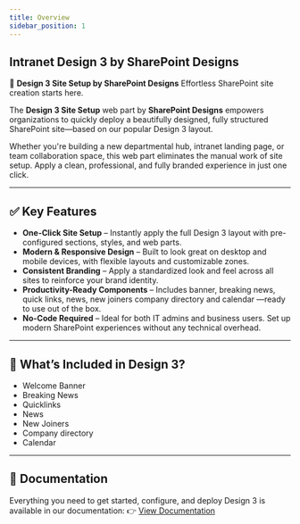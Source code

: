 ```yaml
---
title: Overview
sidebar_position: 1
---
```

## Intranet Design 3 by SharePoint Designs

🧩 **Design 3 Site Setup by SharePoint Designs**
Effortless SharePoint site creation starts here.

The **Design 3 Site Setup** web part by **SharePoint Designs** empowers organizations to quickly deploy a beautifully designed, fully structured SharePoint site—based on our popular Design 3 layout.

Whether you're building a new departmental hub, intranet landing page, or team collaboration space, this web part eliminates the manual work of site setup. Apply a clean, professional, and fully branded experience in just one click.

- - -

## ✅ Key Features

* **One-Click Site Setup** – Instantly apply the full Design 3 layout with pre-configured sections, styles, and web parts.
* **Modern & Responsive Design** – Built to look great on desktop and mobile devices, with flexible layouts and customizable zones.
* **Consistent Branding** – Apply a standardized look and feel across all sites to reinforce your brand identity.
* **Productivity-Ready Components** – Includes banner, breaking news, quick links, news, new joiners company directory and calendar  —ready to use out of the box.
* **No-Code Required** – Ideal for both IT admins and business users. Set up modern SharePoint experiences without any technical overhead.

- - -

## 🚀 What’s Included in Design 3?

* Welcome Banner
* Breaking News
* Quicklinks
* News
* New Joiners
* Company directory
* Calendar

- - -

## 📄 Documentation

Everything you need to get started, configure, and deploy Design 3 is available in our documentation:
👉 [View Documentation](/documentation/docs/design-3/installation)
